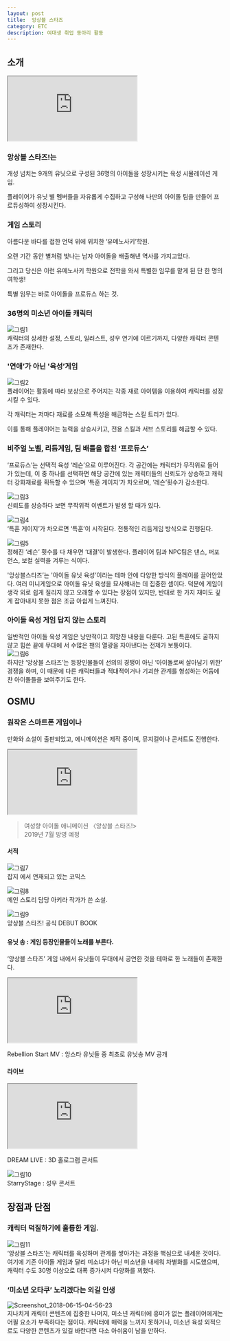 ```yaml
---
layout: post
title:  앙상블 스타즈
category: ETC 
description: 여대생 취업 동아리 활동
---
```



<h2 id="소개">소개</h2>
<div class="youtube">
<iframe src="https://www.youtube.com/embed/65_TlDdvizQ" allowfullscreen=""></iframe>
</div>
<h3 id="앙상블-스타즈는">앙상블 스타즈!는</h3>
<p>개성 넘치는 9개의 유닛으로 구성된 36명의 아이돌을 성장시키는 육성 시뮬레이션 게임.</p>
<p>플레이어가 유닛 별 멤버들을 자유롭게 수집하고 구성해 나만의 아이돌 팀을 만들어 프로듀싱하여 성장시킨다.</p>
<h3 id="게임-스토리">게임 스토리</h3>
<p>아름다운 바다를 접한 언덕 위에 위치한 ‘유메노사키’학원.</p>
<p>오랜 기간 동안 별처럼 빛나는 남자 아이돌을 배출해낸 역사를 가지고있다.</p>
<p>그리고 당신은 이런 유메노사키 학원으로 전학을 와서 특별한 임무를 맡게 된 단 한 명의 여학생!</p>
<p>특별 임무는 바로 아이돌을 프로듀스 하는 것.</p>
<h3 id="명의-미소년-아이돌-캐릭터">36명의 미소년 아이돌 캐릭터</h3>
<p><img alt="그림1" src="https://user-images.githubusercontent.com/26755686/55700675-1ed61f00-5a0b-11e9-9619-2cfcebe21dd8.png"><br>
캐릭터의 상세한 설정, 스토리, 일러스트, 성우 연기에 이르기까지, 다양한 캐릭터 콘텐츠가 존재한다.</p>
<h3 id="연애가-아닌-육성게임">'연애’가 아닌 '육성’게임</h3>
<p><img alt="그림2" src="https://user-images.githubusercontent.com/26755686/55700702-4331fb80-5a0b-11e9-84db-9e73761b2914.png"><br>
플레이어는 활동에 따라 보상으로 주어지는 각종 재료 아이템을 이용하여 캐릭터를 성장 시킬 수 있다.</p>
<p>각 캐릭터는 저마다 재료를 소모해 특성을 해금하는 스킬 트리가 있다.</p>
<p>이를 통해 플레이어는 능력을 상승시키고, 전용 스킬과 서브 스토리를 해금할 수 있다.</p>
<h3 id="비주얼-노벨-리듬게임-팀-배틀을-합친-프로듀스">비주얼 노벨, 리듬게임, 팀 배틀을 합친 ‘프로듀스’</h3>
<p>‘프로듀스’는 선택적 육성 ‘레슨’으로 이루어진다. 각 공간에는 캐릭터가 무작위로 들어가 있는데, 이 중 하나를 선택하면 해당 공간에 있는 캐릭터들의 신뢰도가 상승하고 캐릭터 강화재료를 획득할 수 있으며 ‘특훈 게이지’가 차오르며, ‘레슨’횟수가 감소한다.</p>
<p><img alt="그림3" src="https://user-images.githubusercontent.com/26755686/55700738-72e10380-5a0b-11e9-8b52-a3202f78171d.png"><br>
신뢰도를 상승하다 보면 무작위적 이벤트가 발생 할 때가 있다.</p>
<p><img alt="그림4" src="https://user-images.githubusercontent.com/26755686/55700775-9015d200-5a0b-11e9-9ed2-1f1941dab78f.png"><br>
‘특훈 게이지’가 차오르면 ‘특훈’이 시작된다. 전통적인 리듬게임 방식으로 진행된다.</p>
<p><img alt="그림5" src="https://user-images.githubusercontent.com/26755686/55700823-bfc4da00-5a0b-11e9-9491-017ef42a7d7d.png"><br>
정해진 ‘레슨’ 횟수를 다 채우면 ‘대결’이 발생한다. 플레이어 팀과 NPC팀은 댄스, 퍼포먼스, 보컬 실력을 겨루는 식이다.</p>
<p>'앙상블스타즈’는 '아이돌 유닛 육성’이라는 테마 안에 다양한 방식의 플레이를 끌어안았다. 여러 미니게임으로 아이돌 유닛 육성을 묘사해내는 데 집중한 셈이다. 덕분에 게임이 생각 외로 쉽게 질리지 않고 오래할 수 있다는 장점이 있지만, 반대로 한 가지 재미도 깊게 잡아내지 못한 점은 조금 아쉽게 느껴진다.</p>
<h3 id="아이돌-육성-게임-답지-않는-스토리">아이돌 육성 게임 답지 않는 스토리</h3>
<p>일반적인 아이돌 육성 게임은 낭만적이고 희망찬 내용을 다룬다. 고된 특훈에도 굴하지 않고 힘쓴 끝에 무대에 서 수많은 팬의 열광을 자아낸다는 전제가 보통이다.<br>
<img alt="그림6" src="https://user-images.githubusercontent.com/26755686/55700882-06b2cf80-5a0c-11e9-85a7-bf0909cb7739.png"><br>
하지만 ‘앙상블 스타즈’는 등장인물들이 선의의 경쟁이 아닌 ‘아이돌로써 살아남기 위한’ 경쟁을 하며, 이 때문에 다른 캐릭터들과 적대적이거나 기괴한 관계를 형성하는 어둠에 찬 아이돌들을 보여주기도 한다.</p>
<h2 id="osmu">OSMU</h2>
<h3 id="원작은-스마트폰-게임이나">원작은 스마트폰 게임이나</h3>
<p>만화와 소설이 출판되었고, 에니메이션은 제작 중이며, 뮤지컬이나 콘서트도 진행한다.</p>
<div class="youtube">
<iframe src="https://www.youtube.com/embed/4deqHYYzhwY" allowfullscreen=""></iframe>
</div>
<blockquote>
<p>여성향 아이돌 애니메이션 〈앙상블 스타즈!&gt;<br>
2019년 7월 방영 예정</p>
</blockquote>
<h4 id="서적">서적</h4>
<p><img alt="그림7" src="https://user-images.githubusercontent.com/26755686/55701124-f3543400-5a0c-11e9-9915-3c66006e884e.jpg"><br>
잡지 에서 연재되고 있는 코믹스</p>
<p><img alt="그림8" src="https://user-images.githubusercontent.com/26755686/55701161-11219900-5a0d-11e9-9b55-246d0530dadd.jpg"><br>
메인 스토리 담당 아키라 작가가 쓴 소설.</p>
<p><img alt="그림9" src="https://user-images.githubusercontent.com/26755686/55701190-30b8c180-5a0d-11e9-9cc0-0a02a681c347.jpg"><br>
앙상블 스타즈! 공식 DEBUT BOOK </p>
<h4 id="유닛--송--게임-등장인물들이-노래를-부른다.">유닛  송 : 게임 등장인물들이 노래를 부른다.</h4>
<p>‘앙상블 스타즈’ 게임 내에서 유닛들이 무대에서 공연한 것을 테마로 한 노래들이 존재한다.</p>
<div class="youtube">
<iframe src="https://www.youtube.com/embed/W8orWGbOmjw" allowfullscreen=""></iframe>
</div>
<p>Rebellion Start MV : 앙스타 유닛들 중 최초로 유닛송  MV 공개</p>
<h4 id="라이브">라이브</h4>
<div class="youtube">
<iframe src="https://www.youtube.com/embed/gt2_1djWFas" allowfullscreen=""></iframe>
</div>
<p>DREAM LIVE : 3D 홀로그램 콘서트</p>
<p><img alt="그림10" src="https://user-images.githubusercontent.com/26755686/55701374-d79d5d80-5a0d-11e9-8c27-f5c028f8271c.jpg"><br>
StarryStage : 성우 콘서트</p>
<h2 id="장점과-단점">장점과 단점</h2>
<h3 id="캐릭터-덕질하기에-훌륭한-게임.">캐릭터 덕질하기에 훌륭한 게임.</h3>
<p><img alt="그림11" src="https://user-images.githubusercontent.com/26755686/55701457-2519ca80-5a0e-11e9-819f-02edef133805.png"><br>
‘앙상블 스타즈’는 캐릭터를 육성하며 관계를 쌓아가는 과정을 핵심으로 내세운 것이다. 여기에 기존 아이돌 게임과 달리 미소녀가 아닌 미소년을 내세워 차별화를 시도했으며, 캐릭터 수도 30명 이상으로 대폭 증가시켜 다양화를 꾀했다.</p>
<h3 id="‘미소년-오타쿠’-노리겠다는-외길-인생">‘미소년 오타쿠’ 노리겠다는 외길 인생</h3>
<p><img alt="Screenshot_2018-06-15-04-56-23" src="https://user-images.githubusercontent.com/26755686/55701717-331c1b00-5a0f-11e9-9a9b-6f9543747527.jpg"><br>
지나치게 캐릭터 콘텐츠에 집중한 나머지, 미소년 캐릭터에 흥미가 없는 플레이어에게는 어필 요소가 부족하다는 점이다. 캐릭터에 매력을 느끼지 못하거나, 미소년 육성 외적으로도 다양한 콘텐츠가 있길 바란다면 다소 아쉬움이 남을 만하다.</p>

